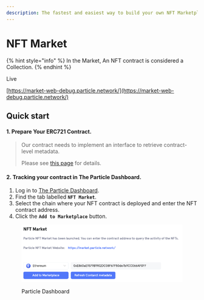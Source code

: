 ```yaml
---
description: The fastest and easiest way to build your own NFT Marketplace without limits
---
```


# NFT Market

{% hint style="info" %}
In the Market, An NFT contract is considered a Collection.
{% endhint %}

Live

[https://market-web-debug.particle.network/](https://market-web-debug.particle.network/)

## Quick start

#### 1. Prepare Your ERC721 Contract.

> Our contract needs to implement an interface to retrieve contract-level metadata.
>
> Please see [this page](configure-your-contract.md) for details.

#### 2. Tracking your contract in The Particle Dashboard.

1. Log in to [The Particle Dashboard](https://dashboard.particle.network/).
2. Find the tab labelled **`NFT Market`**.
3. Select the chain where your NFT contract is deployed and enter the NFT contract address.
4. Click the **`Add to Marketplace`** button.

<figure><img src="../../.gitbook/assets/a&#x27;a&#x27;a.png" alt=""><figcaption><p>Particle Dashboard</p></figcaption></figure>
